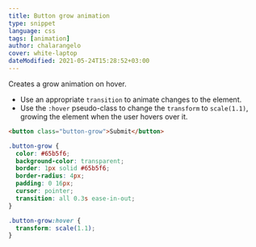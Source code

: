 ```yaml
---
title: Button grow animation
type: snippet
language: css
tags: [animation]
author: chalarangelo
cover: white-laptop
dateModified: 2021-05-24T15:28:52+03:00
---
```


Creates a grow animation on hover.

- Use an appropriate `transition` to animate changes to the element.
- Use the `:hover` pseudo-class to change the `transform` to `scale(1.1)`, growing the element when the user hovers over it.

```html
<button class="button-grow">Submit</button>
```

```css
.button-grow {
  color: #65b5f6;
  background-color: transparent;
  border: 1px solid #65b5f6;
  border-radius: 4px;
  padding: 0 16px;
  cursor: pointer;
  transition: all 0.3s ease-in-out;
}

.button-grow:hover {
  transform: scale(1.1);
}
```

